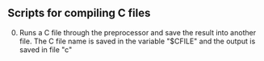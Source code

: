 ## Scripts for compiling C files
0. Runs a C file through the preprocessor and save the result into another file. The C file name is saved in the variable "$CFILE" and the output is saved in file "c"
